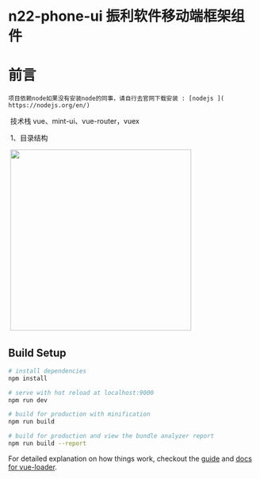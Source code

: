 # n22-phone-ui 振利软件移动端框架组件
# 前言

	项目依赖node如果没有安装node的同事，请自行去官网下载安装 : [nodejs ]( https://nodejs.org/en/)
  技术栈 vue、mint-ui、vue-router，vuex
  
  1、目录结构
  
  <img src="https://jdfdcc.github.io/n22-phone-ui/static/images/process/m_process.jpg" width="365"/>

## Build Setup

``` bash
# install dependencies
npm install

# serve with hot reload at localhost:9000
npm run dev

# build for production with minification
npm run build

# build for production and view the bundle analyzer report
npm run build --report
```

For detailed explanation on how things work, checkout the [guide](http://vuejs-templates.github.io/webpack/) and [docs for vue-loader](http://vuejs.github.io/vue-loader).
